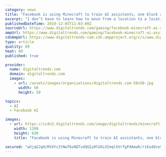 ```yaml
---
category: news
title: "Facebook is using Minecraft to train AI assistants, one block at a time"
excerpt: "I don’t have to learn how to move from a location to a location, I don’t have to learn how to destroy a block or build something,” Arthur Szlam, Head of the Minecraft AI Project at Facebook Research, told Digital Trends. “On the other hand ..."
publishedDateTime: 2019-12-05T11:03:00Z
sourceUrl: https://www.digitaltrends.com/gaming/facebook-minecraft-ai-assistants-machine-learning/
ampUrl: https://www.digitaltrends.com/gaming/facebook-minecraft-ai-assistants-machine-learning/?amp
cdnAmpUrl: https://www-digitaltrends-com.cdn.ampproject.org/c/s/www.digitaltrends.com/gaming/facebook-minecraft-ai-assistants-machine-learning/?amp
type: article
quality: 89
heat: 89
published: true

provider:
  name: digitaltrends.com
  domain: digitaltrends.com
  images:
    - url: /assets/images/organizations/digitaltrends.com-50x50.jpg
      width: 50
      height: 50

topics:
  - AI
  - Facebook AI

images:
  - url: https://icdn2.digitaltrends.com/image/digitaltrends/minecraft-15-1200x630-c-ar1.91.jpg
    width: 1200
    height: 630
    title: "Facebook is using Minecraft to train AI assistants, one block at a time"

secured: "wXjqGJqH/RV4Yc2tNwT6sNQTvdQGIy0lUXLXImqlXVrfgP4AmaR/riEa4OceSSkHXoYVgOE83gqVK4eQyBsp+HePKYMVRaKnAwvsCKrfnzksiea1E5t0f5JulD1bpWYPQyIeMYB7mkCFTonaycGpSjpCiqwgNfz+icKqhbqN6pGfEk7JmfEFMnhTenH8SFzu5Ithv3icWpwkXQRgru6qNUM3+TxS7W8Jy07E5qbX2RiC2cFYL2wp9NjoGZ6+lo7L+2+G62QYHj5DCejwVpAHRw==;AU0irdyFVCFy5M59qksmBw=="
---
```


